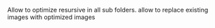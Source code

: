 Allow to optimize resursive in all sub folders.
allow to replace existing images with optimized images
